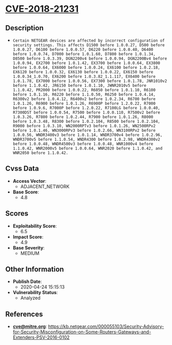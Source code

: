 
# [CVE-2018-21231](https://cve.mitre.org/cgi-bin/cvename.cgi?name=CVE-2018-21231)

## Description

- `Certain NETGEAR devices are affected by incorrect configuration of security settings. This affects D1500 before 1.0.0.27, D500 before 1.0.0.27, D6100 before 1.0.0.57, D6220 before 1.0.0.40, D6400 before 1.0.0.74, D7000 before 1.0.1.60, D7800 before 1.0.1.34, D8500 before 1.0.3.39, DGN2200v4 before 1.0.0.94, DGN2200Bv4 before 1.0.0.94, EX2700 before 1.0.1.42, EX3700 before 1.0.0.64, EX3800 before 1.0.0.64, EX6000 before 1.0.0.24, EX6100 before 1.0.2.18, EX6120 before 1.0.0.32, EX6130 before 1.0.0.22, EX6150 before 1.0.0.34_1.0.70, EX6200 before 1.0.3.82_1.1.117, EX6400 before 1.0.1.78, EX7000 before 1.0.0.56, EX7300 before 1.0.1.78, JNR1010v2 before 1.1.0.42, JR6150 before 1.0.1.10, JWNR2010v5 before 1.1.0.42, PR2000 before 1.0.0.22, R6050 before 1.0.1.10, R6100 before 1.0.1.16, R6220 before 1.1.0.50, R6250 before 1.0.4.14, R6300v2 before 1.0.4.12, R6400v2 before 1.0.2.34, R6700 before 1.0.1.26, R6900 before 1.0.1.26, R6900P before 1.2.0.22, R7000 before 1.0.9.6, R7000P before 1.2.0.22, R7100LG before 1.0.0.40, R7300DST before 1.0.0.54, R7500 before 1.0.0.110, R7500v2 before 1.0.3.26, R7800 before 1.0.2.44, R7900 before 1.0.1.26, R8000 before 1.0.3.48, R8300 before 1.0.2.104, R8500 before 1.0.2.104, R9000 before 1.0.3.10, WN2000RPTv3 before 1.0.1.26, WN2500RPv2 before 1.0.1.46, WN3000RPv3 before 1.0.2.66, WN3100RPv2 before 1.0.0.56, WNDR3400v3 before 1.0.1.14, WNDR3700v4 before 1.0.2.96, WNDR3700v5 before 1.1.0.54, WNDR4300 before 1.0.2.98, WNDR4300v2 before 1.0.0.48, WNDR4500v3 before 1.0.0.48, WNR1000v4 before 1.1.0.42, WNR2000v5 before 1.0.0.64, WNR2020 before 1.1.0.42, and WNR2050 before 1.1.0.42.`

## Cvss Data

- **Access Vector**:
  - ADJACENT_NETWORK
- **Base Score**:
  - 4.8

## Scores

- **Exploitability Score**:
  - 6.5
- **Impact Score**:
  - 4.9
- **Base Severity**:
  - MEDIUM

## Other Information

- **Publish Date**:
  - 2020-04-24 15:15:13
- **Vulnerability Status**:
  - Analyzed

## References

- **cve@mitre.org**: https://kb.netgear.com/000055103/Security-Advisory-for-Security-Misconfiguration-on-Some-Routers-Gateways-and-Extenders-PSV-2016-0102
